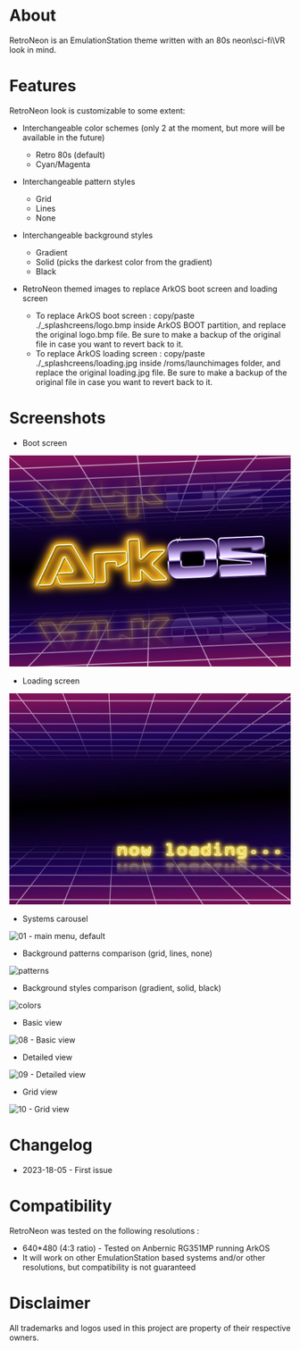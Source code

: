 # About
RetroNeon is an EmulationStation theme written with an 80s neon\sci-fi\VR look in mind.

# Features
RetroNeon look is customizable to some extent:

- Interchangeable color schemes (only 2 at the moment, but more will be available in the future)
  - Retro 80s (default)
  - Cyan/Magenta

- Interchangeable pattern styles
  - Grid
  - Lines
  - None

- Interchangeable background styles
  - Gradient
  - Solid (picks the darkest color from the gradient)
  - Black

- RetroNeon themed images to replace ArkOS boot screen and loading screen
	- To replace ArkOS boot screen : copy/paste ./_splashcreens/logo.bmp inside ArkOS BOOT partition, and replace the original logo.bmp file.
	Be sure to make a backup of the original file in case you want to revert back to it. 
	- To replace ArkOS loading screen : copy/paste ./_splashcreens/loading.jpg inside /roms/launchimages folder, and replace the original loading.jpg file.
	Be sure to make a backup of the original file in case you want to revert back to it. 

# Screenshots
- Boot screen

![Custom boot screen](/_splashscreens/logo.bmp)

- Loading screen

![Custom loading screen](/_splashscreens/loading.jpg)

- Systems carousel

![01 - main menu, default](https://github.com/Akira-N28/es-theme-retroneon-arkos/assets/111049817/e906aa97-119d-4f23-86cf-3bbf906d7d6c)

- Background patterns comparison (grid, lines, none)

![patterns](https://github.com/Akira-N28/es-theme-retroneon-arkos/assets/111049817/34b28c73-ef3a-4b98-8764-1e0f18500db8)

- Background styles comparison (gradient, solid, black)

![colors](https://github.com/Akira-N28/es-theme-retroneon-arkos/assets/111049817/378c557c-e455-4cea-b603-a9e497a639d6)

- Basic view

![08 - Basic view](https://github.com/Akira-N28/es-theme-retroneon-arkos/assets/111049817/a6079561-78e5-4d5c-9566-d4b1003e5f70)

- Detailed view

![09 - Detailed view](https://github.com/Akira-N28/es-theme-retroneon-arkos/assets/111049817/2273ec66-fd66-4677-9d77-2fcc4248a874)

- Grid view

![10 - Grid view](https://github.com/Akira-N28/es-theme-retroneon-arkos/assets/111049817/6ab4e637-69b7-47b2-81bf-40d13b0a45f5)


# Changelog

- 2023-18-05 - First issue
# Compatibility

RetroNeon was tested on the following resolutions :
- 640*480 (4:3 ratio) - Tested on Anbernic RG351MP running ArkOS
- It will work on other EmulationStation based systems and/or other resolutions, but compatibility is not guaranteed

# Disclaimer
All trademarks and logos used in this project are property of their respective owners.
